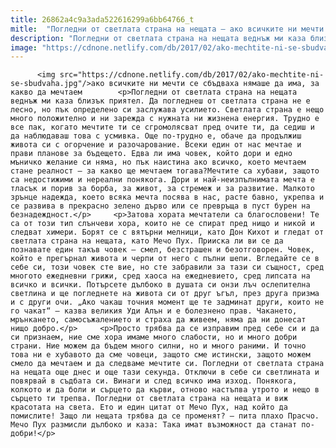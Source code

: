 ```yaml
---
title: 26862a4c9a3ada522616299a6bb64766_t
mitle:  "Погледни от светлата страна на нещата – ако всичките ни мечти се сбъдваха нямаше да има, за какво да мечтаем"
description: "Погледни от светлата страна на нещата веднъж ми каза близък приятел. Да погледнеш от светлата страна не е лесно, но пък определено си заслужава усилието. Светлата страна е нещо много положително и ни зарежда с нужната ни жизнена енергия. Трудно е все пак, когато мечтите ти се сгромолясват пред очите ти, да седиш и да …"
image: "https://cdnone.netlify.com/db/2017/02/ako-mechtite-ni-se-sbudvaha.jpg"
---
```


          <img src="https://cdnone.netlify.com/db/2017/02/ako-mechtite-ni-se-sbudvaha.jpg"/>ако всичките ни мечти се сбъдваха нямаше да има, за какво да мечтаем        <p>Погледни от светлата страна на нещата веднъж ми каза близък приятел. Да погледнеш от светлата страна не е лесно, но пък определено си заслужава усилието. Светлата страна е нещо много положително и ни зарежда с нужната ни жизнена енергия. Трудно е все пак, когато мечтите ти се сгромолясват пред очите ти, да седиш и да наблюдаваш това с усмивка. Още по-трудно е, обаче да продължиш живота си с огорчение и разочарование. Всеки един от нас мечтае и прави планове за бъдещето. Едва ли има човек, който дори и едно мъничко желание си няма, но пък наистина ако всичко, което мечтаем стане реалност – за какво ще мечтаем тогава?Мечтите са хубави, защото са недостижими и нереални понякога. Дори и най-неизпълнимата мечта е тласък и порив за борба, за живот, за стремеж и за развитие. Малкото зрънце надежда, което всяка мечта посява в нас, расте бавно, укрепва и се развива в прекрасно зелено дърво или се превръща в пуст бурен на безнадеждност.</p>     <p>Затова хората мечтатели са благословени! Те са от този тип слънчеви хора, които не се спират пред нищо и никой и следват химери. Борят се с вятърни мелници, като Дон Кихот и гледат от светлата страна на нещата, като Мечо Пух. Прииска ли ви се да познавате един такъв човек – смел, безстрашен и безотговорен. Човек, който е прегърнал живота и черпи от него с пълни шепи. Вгледайте се в себе си, този човек сте вие, но сте забравили за тази си същност, сред многото ежедневни грижи, сред хаоса на ежедневието, сред липсата на всичко и всички. Потърсете дълбоко в душата си онзи лъч ослепителна светлина и ще погледнете на живота си от друг ъгъл, през друга призма и с други очи. „Ако чакаш точния момент ще те задминат други, които не го чакат“ – казва великия Уди Алън и е болезнено прав. Чакането, мрънкането, самосъжалението и страха да живеем, няма да ни донесат нищо добро.</p>     <p>Просто трябва да се изправим пред себе си и да си признаем, ние сме хора имаме много слабости, но и много добри страни. Ние можем да бъдем много силни, но и много раними. И точно това ни е хубавото да сме човеци, защото сме истински, защото можем смело да мечтаем и да следваме мечтите си. Погледни от светлата страна на нещата още днес и още тази секунда. Отключи в себе си светлината и повярвай в съдбата си. Винаги и след всичко има изход. Понякога, колкото и да боли и сърцето да кърви, отново настъпва утрото и нещо в сърцето ти трепва. Погледни от светлата страна на нещата и виж красотата на света. Ето и един цитат от Мечо Пух, над който да помислите! Защо ли нещата трябва да се променят? – пита плахо Прасчо. Мечо Пух размисли дълбоко и каза: Така имат възможност да станат по-добри!</p>        